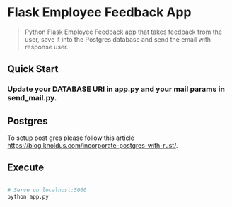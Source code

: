 # Flask Employee Feedback App

> Python Flask Employee Feedback app that takes feedback from the user, save it into the Postgres database and send the email with response user.

## Quick Start

### Update your DATABASE URI in app.py and your mail params in send_mail.py.

## Postgres
To setup post gres please follow this article https://blog.knoldus.com/incorporate-postgres-with-rust/.


## Execute
```bash

# Serve on localhost:5000
python app.py
```

